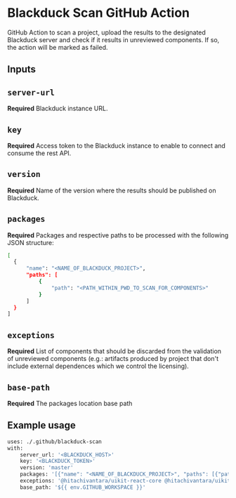 # Blackduck Scan GitHub Action

GitHub Action to scan a project, upload the results to the designated Blackduck server and check if it results in unreviewed components. If so, the action will be marked as failed.

## Inputs

## `server-url`
**Required** Blackduck instance URL.

## `key`
**Required** Access token to the Blackduck instance to enable to connect and consume the rest API.

## `version`
**Required** Name of the version where the results should be published on Blackduck. 

## `packages`
**Required** Packages and respective paths to be processed with the following JSON structure:
```bash
[
  {
      "name": "<NAME_OF_BLACKDUCK_PROJECT>",
      "paths": [
          {
              "path": "<PATH_WITHIN_PWD_TO_SCAN_FOR_COMPONENTS>"
          }
      ]
  }
]
```

## `exceptions`
**Required** List of components that should be discarded from the validation of unreviewed components
(e.g.: artifacts produced by project that don't include external dependences which we control the licensing). 

## `base-path`
**Required** The packages location base path

## Example usage

```bash
uses: ./.github/blackduck-scan
with:
    server_url: '<BLACKDUCK_HOST>'
    key: '<BLACKDUCK_TOKEN>'
    version: 'master'
    packages: '[{"name": "<NAME_OF_BLACKDUCK_PROJECT>", "paths": [{"path": "<PATH_WITHIN_PWD_TO_SCAN_FOR_COMPONENTS>"}]}]'
    exceptions: '@hitachivantara/uikit-react-core @hitachivantara/uikit-react-lab'
    base_path: '${{ env.GITHUB_WORKSPACE }}'
```
